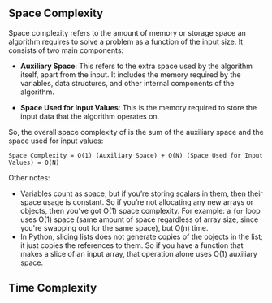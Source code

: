 ## **Space Complexity**

Space complexity refers to the amount of memory or storage space an algorithm requires to solve a problem as a function of the input size. It consists of two main components:

- **Auxiliary Space**: This refers to the extra space used by the algorithm itself, apart from the input. It includes the memory required by the variables, data structures, and other internal components of the algorithm.

- **Space Used for Input Values**: This is the memory required to store the input data that the algorithm operates on.

So, the overall space complexity of is the sum of the auxiliary space and the space used for input values:

`Space Complexity = O(1) (Auxiliary Space) + O(N) (Space Used for Input Values) = O(N)`

Other notes:
- Variables count as space, but if you’re storing scalars in them, then their space usage is constant. So if you’re not allocating any new arrays or objects, then you’ve got O(1) space complexity. For example: a `for` loop uses O(1) space (same amount of space regardless of array size, since you're swapping out for the same space), but O(n) time.
- In Python, slicing lists does not generate copies of the objects in the list; it just copies the references to them. So if you have a function that makes a slice of an input array, that operation alone uses O(1) auxiliary space. 

## **Time Complexity**